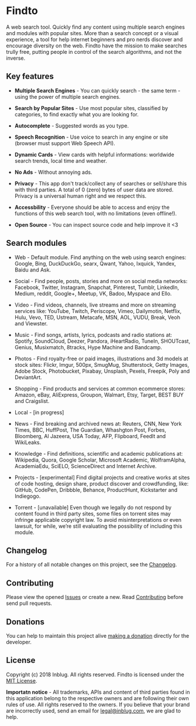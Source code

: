 
# Findto

A web search tool. Quickly find any content using multiple search engines and modules with popular sites. More than a search concept or a visual experience, a tool for help internet beginners and pro nerds discover and encourage diversity on the web. Findto have the mission to make searches trully free, putting people in control of the search algorithms, and not the inverse.
 
## Key features

* **Multiple Search Engines** - You can quickly search - the same term - using the power of multiple search engines.

* **Search by Popular Sites** - Use most popular sites, classified by categories, to find exactly what you are looking for.

* **Autocomplete** - Suggested words as you type.

* **Speech Recognition** - Use voice to search in any engine or site (browser must support Web Speech API).

*  **Dynamic Cards** - View cards with helpful informations: worldwide search trends, local time and weather.

* **No Ads** - Without annoying ads.

* **Privacy** - This app don't track/collect any of searches or sell/share this with third parties. A total of 0 (zero) bytes of user data are stored. Privacy is a universal human right and we respect this.

* **Accessbility** - Everyone should be able to access and enjoy the functions of this web search tool, with no limitations (even offline!).

* **Open Source** - You can inspect source code and help improve it <3

## Search modules

* Web - Default module. Find anything on the web using search engines: Google, Bing, DuckDuckGo, searx, Qwant, Yahoo, Ixquick, Yandex, Baidu and Ask.

* Social - Find people, posts, stories and more on social media networks: Facebook, Twitter, Instagram, Snapchat, Pinterest, Tumblr, LinkedIn, Medium, reddit, Google+, Meetup, VK, Badoo, Myspace and Ello.

* Video - Find videos, channels, live streams and more on streaming services like: YouTube, Twitch, Periscope, Vimeo, Dailymotin, Netflix, Hulu, Vevo, TED, Ustream, Metacafe, MSN, AOL, VUDU, Break, Veoh and Viewster.

* Music - Find songs, artists, lyrics, podcasts and radio stations at: Spotify, SoundCloud, Deezer, Pandora, iHeartRadio, TuneIn, SHOUTcast, Genius, Musixmatch, 8tracks, Hype Machine and Bandcamp.

* Photos - Find royalty-free or paid images, illustrations and 3d models at stock sites: Flickr, Imgur, 500px, SmugMug, Shutterstock, Getty Images, Adobe Stock, Photobucket, Pixabay, Unsplash, Pexels, Freepik, Poly and DeviantArt.

* Shopping - Find products and services at common ecommerce stores: Amazon, eBay, AliExpress, Groupon, Walmart, Etsy, Target, BEST BUY and Craigslist.

* Local - [in progress]

* News - Find breaking and archived news at: Reuters, CNN, New York Times, BBC, HuffPost, The Guardian, Whashgton Post, Forbes, Bloomberg, Al Jazeera, USA Today, AFP, Flipboard, Feedlt and WikiLeaks.

* Knowledge - Find definitions, scientific and academic publications at: Wikipedia, Quora, Google Scholar, Microsoft Academic, WolframAlpha, AcademiaEdu, SciELO, ScienceDirect and Internet Archive.

* Projects - [experimental] Find digital projects and creative works at sites  of code hosting, design share, product discover and crowdfunding, like: GitHub, CodePen, Dribbble, Behance, ProductHunt, Kickstarter and Indiegogo.

* Torrent - [unavailable] Even though we legally do not respond by content found in third party sites, some files on torrent sites may infringe applicable copyright law. To avoid misinterpretations or even lawsuit, for while, we’re still evaluating the possibility of including this module.

## Changelog

For a history of all notable changes on this project, see the [Changelog](#CHANGELOD.md).

## Contributing

Please view the opened [Issues](https://github.com/inblug/findto/issues) or create a new. Read [Contributing](Contributing.md) before send pull requests.

## Donations

You can help to maintain this project alive [making a donation](#) directly for the developer.

## License
Copyright (c) 2018 Inblug. All rights reserved. Findto is licensed under the [MIT License](http://mitlicense.org/).

**Importatn notice** - All trademarks, APIs and content of third parties found in this application belong to the respective owners and are following their own rules of use. All rights reserved to the owners. If you believe that your brand are incorrectly used, send an email for legal@inblug.com, we are glad to help.
